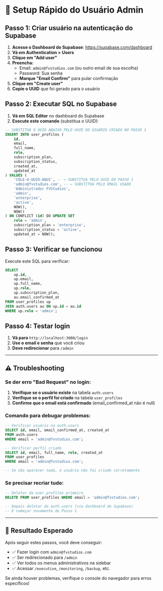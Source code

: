 # 🔧 Setup Rápido do Usuário Admin

## Passo 1: Criar usuário na autenticação do Supabase

1. **Acesse o Dashboard do Supabase**: https://supabase.com/dashboard
2. **Vá em Authentication > Users**
3. **Clique em "Add user"**
4. **Preencha:**
   - Email: `admin@fvstudios.com` (ou outro email de sua escolha)
   - Password: Sua senha
   - **Marque "Email Confirm"** para pular confirmação
5. **Clique em "Create user"**
6. **Copie o UUID** que foi gerado para o usuário

## Passo 2: Executar SQL no Supabase

1. **Vá em SQL Editor** no dashboard do Supabase
2. **Execute este comando** (substitua o UUID):

```sql
-- SUBSTITUA O UUID ABAIXO PELO UUID DO USUÁRIO CRIADO NO PASSO 1
INSERT INTO user_profiles (
    id,
    email,
    full_name,
    role,
    subscription_plan,
    subscription_status,
    created_at,
    updated_at
) VALUES (
    'COLE-O-UUID-AQUI', -- ← SUBSTITUA PELO UUID DO PASSO 1
    'admin@fvstudios.com', -- ← SUBSTITUA PELO EMAIL USADO
    'Administrador FVStudios',
    'admin',
    'enterprise',
    'active',
    NOW(),
    NOW()
) ON CONFLICT (id) DO UPDATE SET
    role = 'admin',
    subscription_plan = 'enterprise',
    subscription_status = 'active',
    updated_at = NOW();
```

## Passo 3: Verificar se funcionou

Execute este SQL para verificar:

```sql
SELECT 
    up.id,
    up.email,
    up.full_name,
    up.role,
    up.subscription_plan,
    au.email_confirmed_at
FROM user_profiles up
JOIN auth.users au ON up.id = au.id
WHERE up.role = 'admin';
```

## Passo 4: Testar login

1. **Vá para** `http://localhost:3000/login`
2. **Use o email e senha** que você criou
3. **Deve redirecionar** para `/admin`

---

## ⚠️ Troubleshooting

### Se der erro "Bad Request" no login:

1. **Verifique se o usuário existe** na tabela `auth.users`
2. **Verifique se o perfil foi criado** na tabela `user_profiles` 
3. **Confirme que o email está confirmado** (email_confirmed_at não é null)

### Comando para debugar problemas:

```sql
-- Verificar usuário na auth.users
SELECT id, email, email_confirmed_at, created_at 
FROM auth.users 
WHERE email = 'admin@fvstudios.com';

-- Verificar perfil criado
SELECT id, email, full_name, role, created_at
FROM user_profiles
WHERE email = 'admin@fvstudios.com';

-- Se não aparecer nada, o usuário não foi criado corretamente
```

### Se precisar recriar tudo:

```sql
-- Deletar da user_profiles primeiro
DELETE FROM user_profiles WHERE email = 'admin@fvstudios.com';

-- Depois deletar da auth.users (via dashboard do Supabase)
-- E começar novamente do Passo 1
```

---

## 🎯 Resultado Esperado

Após seguir estes passos, você deve conseguir:
- ✅ Fazer login com `admin@fvstudios.com`
- ✅ Ser redirecionado para `/admin`
- ✅ Ver todos os menus administrativos na sidebar
- ✅ Acessar `/executive`, `/monitoring`, `/backup`, etc.

Se ainda houver problemas, verifique o console do navegador para erros específicos!